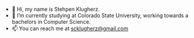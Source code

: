 - 👋 Hi, my name is Stehpen Klugherz.
- 🌱 I’m currently studying at Colorado State University, working towards a bachelors in Computer Science.
- 📫 You can reach me at scklugherz@gmail.com

<!---
sklugherz/sklugherz is a ✨ special ✨ repository because its `README.md` (this file) appears on your GitHub profile.
You can click the Preview link to take a look at your changes.
--->
